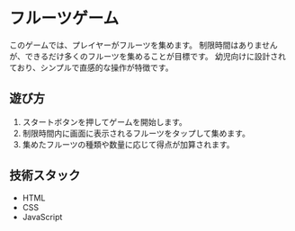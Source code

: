 # フルーツゲーム

このゲームでは、プレイヤーがフルーツを集めます。
制限時間はありませんが、できるだけ多くのフルーツを集めることが目標です。
幼児向けに設計されており、シンプルで直感的な操作が特徴です。

## 遊び方

1. スタートボタンを押してゲームを開始します。
2. 制限時間内に画面に表示されるフルーツをタップして集めます。
3. 集めたフルーツの種類や数量に応じて得点が加算されます。

## 技術スタック

- HTML
- CSS
- JavaScript